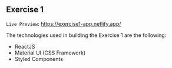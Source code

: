 ## Exercise 1

`Live Preview`: https://exercise1-app.netlify.app/

The technologies used in building the Exercise 1 are the following:
- ReactJS
- Material UI (CSS Framework)
- Styled Components

